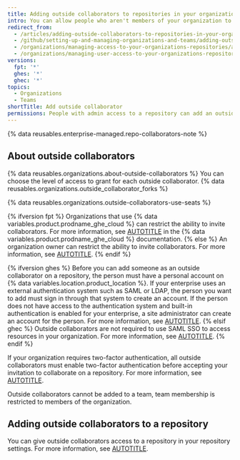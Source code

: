 ```yaml
---
title: Adding outside collaborators to repositories in your organization
intro: You can allow people who aren't members of your organization to access repositories that your organization owns.
redirect_from:
  - /articles/adding-outside-collaborators-to-repositories-in-your-organization
  - /github/setting-up-and-managing-organizations-and-teams/adding-outside-collaborators-to-repositories-in-your-organization
  - /organizations/managing-access-to-your-organizations-repositories/adding-outside-collaborators-to-repositories-in-your-organization
  - /organizations/managing-user-access-to-your-organizations-repositories/adding-outside-collaborators-to-repositories-in-your-organization
versions:
  fpt: '*'
  ghes: '*'
  ghec: '*'
topics:
  - Organizations
  - Teams
shortTitle: Add outside collaborator
permissions: People with admin access to a repository can add an outside collaborator to the repository.
---
```


{% data reusables.enterprise-managed.repo-collaborators-note %}

## About outside collaborators

{% data reusables.organizations.about-outside-collaborators %} You can choose the level of access to grant for each outside collaborator. {% data reusables.organizations.outside_collaborator_forks %}

{% data reusables.organizations.outside-collaborators-use-seats %}

{% ifversion fpt %}
Organizations that use {% data variables.product.prodname_ghe_cloud %} can restrict the ability to invite collaborators. For more information, see [AUTOTITLE](/enterprise-cloud@latest/organizations/managing-organization-settings/setting-permissions-for-adding-outside-collaborators) in the {% data variables.product.prodname_ghe_cloud %} documentation.
{% else %}
An organization owner can restrict the ability to invite collaborators. For more information, see [AUTOTITLE](/organizations/managing-organization-settings/setting-permissions-for-adding-outside-collaborators).
{% endif %}

{% ifversion ghes %}
Before you can add someone as an outside collaborator on a repository, the person must have a personal account on {% data variables.location.product_location %}. If your enterprise uses an external authentication system such as SAML or LDAP, the person you want to add must sign in through that system to create an account. If the person does not have access to the authentication system and built-in authentication is enabled for your enterprise, a site administrator can create an account for the person. For more information, see [AUTOTITLE](/admin/identity-and-access-management/using-built-in-authentication/configuring-built-in-authentication).
{% elsif ghec %}
Outside collaborators are not required to use SAML SSO to access resources in your organization. For more information, see [AUTOTITLE](/admin/identity-and-access-management/using-saml-for-enterprise-iam/configuring-saml-single-sign-on-for-your-enterprise).
{% endif %}

If your organization requires two-factor authentication, all outside collaborators must enable two-factor authentication before accepting your invitation to collaborate on a repository. For more information, see [AUTOTITLE](/organizations/keeping-your-organization-secure/managing-two-factor-authentication-for-your-organization/requiring-two-factor-authentication-in-your-organization).

Outside collaborators cannot be added to a team, team membership is restricted to members of the organization.

## Adding outside collaborators to a repository

You can give outside collaborators access to a repository in your repository settings. For more information, see [AUTOTITLE](/repositories/managing-your-repositorys-settings-and-features/managing-repository-settings/managing-teams-and-people-with-access-to-your-repository#inviting-a-team-or-person).
